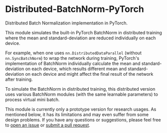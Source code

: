 # Distributed-BatchNorm-PyTorch

Distributed Batch Normalization implementation in PyTorch.

This module simulates the built-in PyTorch BatchNorm in distributed training
where the mean and standard-deviation are reduced individually on each device.

For example, when one uses `nn.DistributedDataParallel` (without `nn.SyncBatchNorm`) to wrap the network during
training, PyTorch's implementation of BatchNorm individually calculate the mean and standard-deviation
on each device, which results different mean and standard-deviation on each device 
and might affect the final result of the network after training.

To simulate the BatchNorm in distributed training, this distributed version uses various BatchNorm modules (with the same learnable parameters)
to process virtual mini batch. 

This module is currently only a prototype version for research usages. As mentioned below,
it has its limitations and may even suffer from some design problems. If you have any
questions or suggestions, please feel free to
[open an issue](https://github.com/PoonKinWang/Distributed-BatchNorm-PyTorch/issues) or 
[submit a pull request](https://github.com/PoonKinWang/Distributed-BatchNorm-PyTorch/pulls).

